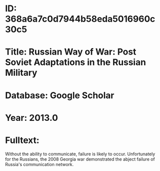 # ID: 368a6a7c0d7944b58eda5016960c30c5
# Title: Russian Way of War: Post Soviet Adaptations in the Russian Military
# Database: Google Scholar
# Year: 2013.0
# Fulltext:
Without the ability to communicate, failure is likely to occur.
Unfortunately for the Russians, the 2008 Georgia war demonstrated the abject failure of Russia's communication network.